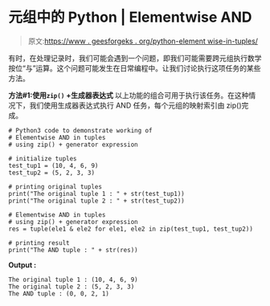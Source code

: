# 元组中的 Python | Elementwise AND

> 原文:[https://www . geesforgeks . org/python-element wise-in-tuples/](https://www.geeksforgeeks.org/python-elementwise-and-in-tuples/)

有时，在处理记录时，我们可能会遇到一个问题，即我们可能需要跨元组执行数学按位“与”运算。这个问题可能发生在日常编程中。让我们讨论执行这项任务的某些方法。

**方法#1:使用`zip()` +生成器表达式**
以上功能的组合可用于执行该任务。在这种情况下，我们使用生成器表达式执行 AND 任务，每个元组的映射索引由 zip()完成。

```
# Python3 code to demonstrate working of 
# Elementwise AND in tuples
# using zip() + generator expression 

# initialize tuples 
test_tup1 = (10, 4, 6, 9) 
test_tup2 = (5, 2, 3, 3) 

# printing original tuples 
print("The original tuple 1 : " + str(test_tup1)) 
print("The original tuple 2 : " + str(test_tup2)) 

# Elementwise AND in tuples
# using zip() + generator expression 
res = tuple(ele1 & ele2 for ele1, ele2 in zip(test_tup1, test_tup2)) 

# printing result 
print("The AND tuple : " + str(res)) 
```

**Output :**

```
The original tuple 1 : (10, 4, 6, 9)
The original tuple 2 : (5, 2, 3, 3)
The AND tuple : (0, 0, 2, 1)

```
